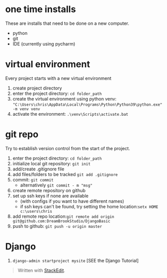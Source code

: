 ﻿# one time installs
These are installs that need to be done on a new computer.
- python
- git
- IDE (currently using pycharm)

# virtual environment
Every project starts with a new virtual environment
1. create project directory
2. enter the project directory: `cd folder_path`
3. create the virtual environment using python venv: `"C:\Users\chris\AppData\Local\Programs\Python\Python39\python.exe" -m venv venv`
4. activate the environment: `.\venv\Scripts\activate.bat`
 
# git repo
Try to establish version control from the start of the project.
 1. enter the project directory: `cd folder_path`
 2. initialize local git repository: `git init`
 3. add/create .gitignore file
 4. add files/folders to be tracked `git add .gitignore`
 5. commit: `git commit`
    - alternatively `git commit - m "msg"`
 6. create remote repository on github
 7. set up ssh keys if none are available
    - (with configs if you want to have different names)
    - if ssh keys can't be found, try setting the home location:`setx HOME c:\users\chris`
 8. add remote repo location:`git remote add origin git@github.com:DreamBrookStudio/DjangoBasic`
 9. push to github: `git push -u origin master`

# Django
1. `django-admin startproject mysite`
[SEE the Django Tutorial]

> Written with [StackEdit](https://stackedit.io/).
